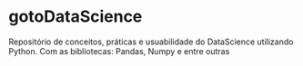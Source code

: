 # gotoDataScience
Repositório de conceitos, práticas e usuabilidade do DataScience utilizando Python. Com as bibliotecas: Pandas, Numpy e entre outras

